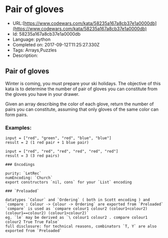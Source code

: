 # Pair of gloves

 - URL:[https://www.codewars.com/kata/58235a167a8cb37e1a0000db](https://www.codewars.com/kata/58235a167a8cb37e1a0000db)
 - Id: 58235a167a8cb37e1a0000db
 - Language: python
 - Completed on: 2017-09-12T11:25:27.330Z
 - Tags: Arrays,Puzzles
 - Description:
## Pair of gloves

Winter is coming, you must prepare your ski holidays. The objective of this kata is to determine the number of pair of gloves you can constitute from the gloves you have in your drawer.

Given an array describing the color of each glove, return the number of pairs you can constitute, assuming that only gloves of the same color can form pairs.

### Examples:

```
input = ["red", "green", "red", "blue", "blue"]
result = 2 (1 red pair + 1 blue pair)

input = ["red", "red", "red", "red", "red", "red"]
result = 3 (3 red pairs)
```

~~~if:lambdacalc
### Encodings

purity: `LetRec`  
numEncoding: `Church`  
export constructors `nil, cons` for your `List` encoding  

### `Preloaded`

datatypes `Colour` and `Ordering` ( both in Scott encoding ) and  
`compare : Colour -> Colour -> Ordering` are exported from `Preloaded`  
`compare` is used as `compare colour1 colour2 (colour1<colour2) (colour1==colour2) (colour1>colour2)`  
eg. `le` may be derived as `\ colour1 colour2 . compare colour1 colour2 True True False`  
full disclosure: for technical reasons, combinators `T, Y` are also exported from `Preloaded`  
~~~
